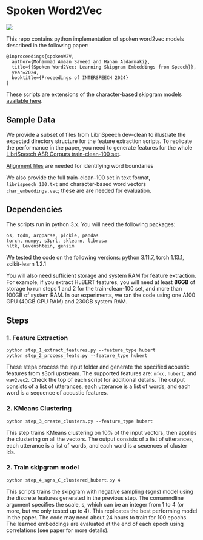 # Spoken Word2Vec

<a href='https://arxiv.org/pdf/2311.09319'><img src='https://img.shields.io/badge/paper-Paper-red'></a> 

This repo contains python implementation of spoken word2vec models described in the following paper:

```
@inproceedings{spokenW2V,
  author={Mohammad Amaan Sayeed and Hanan Aldarmaki},
  title={{Spoken Word2Vec: Learning Skipgram Embeddings from Speech}},
  year=2024,
  booktitle={Proceedings of INTERSPEECH 2024}
}
```

These scripts are extensions of the character-based skipgram models [available here](https://github.com/h-aldarmaki/Word2Vec/tree/main). 


## Sample Data

We provide a subset of files from LibriSpeech dev-clean to illustrate the expected directory structure for the feature extraction scripts. To replicate the performance in the paper, you need to generate features for the whole [LibriSpeech ASR Corpurs train-clean-100 set](https://www.openslr.org/12). 

[Alignment files](https://github.com/CorentinJ/librispeech-alignments) are needed for identifying word boundaries

We also provide the full train-clean-100 set in text format, ```librispeech_100.txt``` and character-based word vectors ```char_embeddings.vec```; these are are needed for evaluation. 

## Dependencies

The scripts run in python 3.x. You will need the following packages:

```
os, tqdm, argparse, pickle, pandas
torch, numpy, s3prl, sklearn, librosa
nltk, Levenshtein, gensim

```
We tested the code on the following versions: python 3.11.7, torch 1.13.1, scikit-learn 1.2.1

You will also need sufficient storage and system RAM for feature extraction. For example, if you extract HuBERT features, you will need at least **86GB** of storage to run steps 1 and 2 for the train-clean-100 set, and more than 100GB of system RAM. In our experiments, we ran the code using one A100 GPU (40GB GPU RAM) and 230GB system RAM. 

## Steps

### 1. Feature Extraction

```
python step_1_extract_features.py --feature_type hubert
python step_2_process_feats.py --feature_type hubert
```
These steps process the input folder and generate the specified acoustic features from s3prl upstream. The supported features are: ```mfcc```, ```hubert```, and ```wav2vec2```. Check the top of each script for additional details. The output consists of a list of utterances, each utterance is a list of words, and each word is a sequence of acoustic features. 

### 2. KMeans Clustering

```
python step_3_create_clusters.py --feature_type hubert
```
This step trains KMeans clustering on 10% of the input vectors, then applies the clustering on all the vectors. The output consists of a list of utterances, each utterance is a list of words, and each word is a seuences of cluster ids.

### 2. Train skipgram model

```
python step_4_sgns_C_clustered_hubert.py 4
```
This scripts trains the skipgram with negative sampling (sgns) model using the discrete features generated in the previous step. The comamndline argument specifies the scale, s, which can be an integer from 1 to 4 (or more, but we only tested up to 4). This replicates the best performing model in the paper. The code may need about 24 hours to train for 100 epochs. The learned embeddings are evaluated at the end of each epoch using correlations (see paper for more details). 

